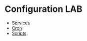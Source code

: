 # Configuration LAB

- [Services](./services/index.md)
- [Cron](./cron.md)
- [Scripts](./scripts/index.md)
